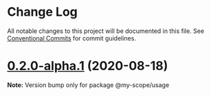 # Change Log

All notable changes to this project will be documented in this file.
See [Conventional Commits](https://conventionalcommits.org) for commit guidelines.

# [0.2.0-alpha.1](https://github.com/Mathias54/lerna-conventional-commits-example/compare/v0.2.0-alpha.0...v0.2.0-alpha.1) (2020-08-18)

**Note:** Version bump only for package @my-scope/usage
